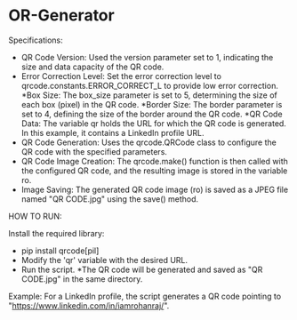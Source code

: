 # OR-Generator

Specifications:
* QR Code Version: Used the version parameter set to 1, indicating the size and data capacity of the QR code.
* Error Correction Level: Set the error correction level to qrcode.constants.ERROR_CORRECT_L to provide low error correction.
*Box Size: The box_size parameter is set to 5, determining the size of each box (pixel) in the QR code.
*Border Size: The border parameter is set to 4, defining the size of the border around the QR code.
*QR Code Data: The variable qr holds the URL for which the QR code is generated. In this example, it contains a LinkedIn profile URL.
* QR Code Generation: Uses the qrcode.QRCode class to configure the QR code with the specified parameters.
* QR Code Image Creation: The qrcode.make() function is then called with the configured QR code, and the resulting image is stored in the variable ro.
* Image Saving: The generated QR code image (ro) is saved as a JPEG file named "QR CODE.jpg" using the save() method.

HOW TO RUN:

Install the required library:

* pip install qrcode[pil]
* Modify the 'qr' variable with the desired URL.
* Run the script.
*The QR code will be generated and saved as "QR CODE.jpg" in the same directory.

Example:
For a LinkedIn profile, the script generates a QR code pointing to "https://www.linkedin.com/in/iamrohanraj/".
